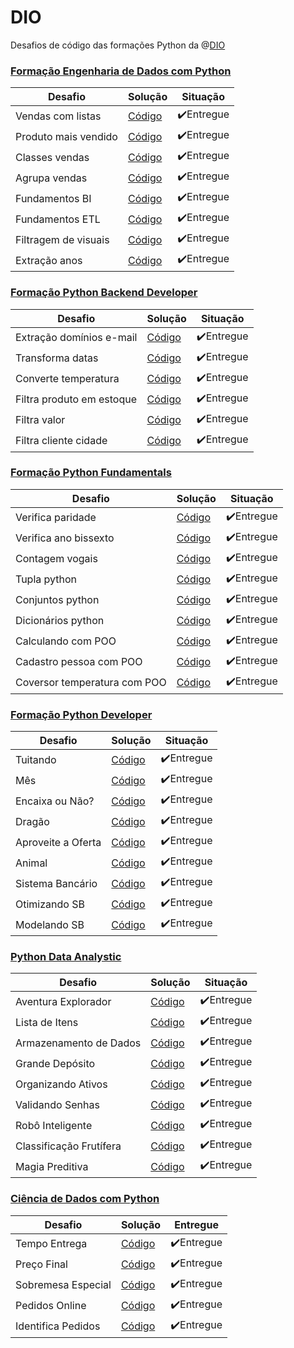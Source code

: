 # DIO
 Desafios de código das formações Python da @[DIO](https://github.com/digitalinnovationone)

### [Formação Engenharia de Dados com Python](https://github.com/andecode/dio/tree/main/formacao-eng-dados-py-ntt)
Desafio | Solução | Situação
---|---|---
Vendas com listas|[Código](https://github.com/andecode/dio/blob/main/formacao-eng-dados-py-ntt/des1-venda-listas.py)|✔️Entregue
Produto mais vendido|[Código](https://github.com/andecode/dio/blob/main/formacao-eng-dados-py-ntt/des2-prod-mais-vendido.py)|✔️Entregue
Classes vendas|[Código](https://github.com/andecode/dio/blob/main/formacao-eng-dados-py-ntt/des3-classe-dados-venda.py)|✔️Entregue
Agrupa vendas|[Código](https://github.com/andecode/dio/blob/main/formacao-eng-dados-py-ntt/des4-agrupa-venda-categoria.py)|✔️Entregue
Fundamentos BI|[Código](https://github.com/andecode/dio/blob/main/formacao-eng-dados-py-ntt/des5-fundam-bi.py)|✔️Entregue
Fundamentos ETL|[Código](https://github.com/andecode/dio/blob/main/formacao-eng-dados-py-ntt/des6-fundam-etl.py)|✔️Entregue
Filtragem de visuais|[Código](https://github.com/andecode/dio/blob/main/formacao-eng-dados-py-ntt/des7-filtragem-visuais.py)|✔️Entregue
Extração anos|[Código](https://github.com/andecode/dio/blob/main/formacao-eng-dados-py-ntt/des8-extracao-anos.py)|✔️Entregue

### [Formação Python Backend Developer](https://github.com/andecode/dio/tree/main/formacao-python-backend-dev)
Desafio | Solução | Situação
---|---|---
Extração domínios e-mail|[Código](https://github.com/andecode/dio/blob/main/formacao-python-backend-dev/des1-extrac-dominio-email.py)|✔️Entregue
Transforma datas|[Código](https://github.com/andecode/dio/blob/main/formacao-python-backend-dev/des2-transforma-data.py)|✔️Entregue
Converte temperatura|[Código](https://github.com/andecode/dio/blob/main/formacao-python-backend-dev/des3-conversao-dado-temp.py)|✔️Entregue
Filtra produto em estoque|[Código](https://github.com/andecode/dio/blob/main/formacao-python-backend-dev/des4-filtra-produto-estoque.py)|✔️Entregue
Filtra valor|[Código](https://github.com/andecode/dio/blob/main/formacao-python-backend-dev/des5-filtra-trans-acima-valor.py)|✔️Entregue
Filtra cliente cidade|[Código](https://github.com/andecode/dio/blob/main/formacao-python-backend-dev/des6-filtra-cliente-cidade.py)|✔️Entregue

### [Formação Python Fundamentals](https://github.com/andecode/dio/tree/main/formacao-python-fundamental)
Desafio | Solução | Situação
---|---|---
Verifica paridade|[Código](https://github.com/andecode/dio/blob/main/formacao-python-fundamental/des1-verifica-paridade.py)|✔️Entregue
Verifica ano bissexto|[Código](https://github.com/andecode/dio/blob/main/formacao-python-fundamental/des2-verifica-ano-bissexto.py)|✔️Entregue
Contagem vogais|[Código](https://github.com/andecode/dio/blob/main/formacao-python-fundamental/des3-contagem-vogais.py)|✔️Entregue
Tupla python|[Código](https://github.com/andecode/dio/blob/main/formacao-python-fundamental/des4-tupla-python.py)|✔️Entregue
Conjuntos python|[Código](https://github.com/andecode/dio/blob/main/formacao-python-fundamental/des5-conjuntos-python.py)|✔️Entregue
Dicionários python|[Código](https://github.com/andecode/dio/blob/main/formacao-python-fundamental/des6-dicionarios-python.py)|✔️Entregue
Calculando com POO|[Código](https://github.com/andecode/dio/blob/main/formacao-python-fundamental/des7-calculando-poo.py)|✔️Entregue
Cadastro pessoa com POO|[Código](https://github.com/andecode/dio/blob/main/formacao-python-fundamental/des8-cadastro-pessoa-poo.py)|✔️Entregue
Coversor temperatura com POO|[Código](https://github.com/andecode/dio/blob/main/formacao-python-fundamental/des9-conversor-temp-poo.py)|✔️Entregue

### [Formação Python Developer](https://github.com/andecode/dio/tree/main/formacao-python-developer)
Desafio | Solução | Situação
---|---|---
Tuitando|[Código](https://github.com/andecode/dio/blob/main/formacao-python-developer/desafio_tuitando.py)|✔️Entregue
Mês|[Código](https://github.com/andecode/dio/blob/main/formacao-python-developer/desafio_mes.py)|✔️Entregue
Encaixa ou Não?|[Código](https://github.com/andecode/dio/blob/main/formacao-python-developer/desafio_encaixa_ou_nao_encaixa.py)|✔️Entregue
Dragão|[Código](https://github.com/andecode/dio/blob/main/formacao-python-developer/desafio_dragao.py)|✔️Entregue
Aproveite a Oferta|[Código](https://github.com/andecode/dio/blob/main/formacao-python-developer/desafio_aproveite_a_oferta.py)|✔️Entregue
Animal|[Código](https://github.com/andecode/dio/blob/main/formacao-python-developer/desafio_animal.py)|✔️Entregue
Sistema Bancário|[Código](https://github.com/andecode/dio/blob/main/formacao-python-developer/desafio_sistema_bancario.py)|✔️Entregue
Otimizando SB|[Código](https://github.com/andecode/dio/blob/main/formacao-python-developer/desafio_otimizando_sistema_bancario.py)|✔️Entregue
Modelando SB|[Código](https://github.com/andecode/dio/blob/main/formacao-python-developer/desafio_modelando_sist_banc_em_poo.py)|✔️Entregue

### [Python Data Analystic](https://github.com/andecode/dio/tree/main/python-data-Analytics)
Desafio | Solução | Situação
---|---|---
Aventura Explorador|[Código](https://github.com/andecode/dio/blob/main/python-data-Analytics/desafio_aventura-do-explorador.py)|✔️Entregue
Lista de Itens|[Código](https://github.com/andecode/dio/blob/main/python-data-Analytics/desafio-lista-de-itens.py)|✔️Entregue
Armazenamento de Dados|[Código](https://github.com/andecode/dio/blob/main/python-data-Analytics/desafio-armazenamento-dados-e-vida.py)|✔️Entregue
Grande Depósito|[Código](https://github.com/andecode/dio/blob/main/python-data-Analytics/desafio-grande-deposito.py)|✔️Entregue
Organizando Ativos|[Código](https://github.com/andecode/dio/blob/main/python-data-Analytics/desafio-organizando-ativos.py)|✔️Entregue
Validando Senhas|[Código](https://github.com/andecode/dio/blob/main/python-data-Analytics/desafio-validando-senha.py)|✔️Entregue
Robô Inteligente|[Código](https://github.com/andecode/dio/blob/main/python-data-Analytics/desafio-robo-inteligente.py)|✔️Entregue
Classificação Frutífera|[Código](https://github.com/andecode/dio/blob/main/python-data-Analytics/desafio-jornada-classificacao-frutifera.py)|✔️Entregue
Magia Preditiva|[Código](https://github.com/andecode/dio/blob/main/python-data-Analytics/desafio-questao-intricada-magia-preditiva.py)|✔️Entregue

### [Ciência de Dados com Python](https://github.com/andecode/dio/tree/main/ciencia-de-dados-com-python)
Desafio | Solução | Entregue
---|---|---
Tempo Entrega|[Código](https://github.com/andecode/dio/blob/main/ciencia-de-dados-com-python/desafio-tempo-estimado-entrega.py)|✔️Entregue
Preço Final|[Código](https://github.com/andecode/dio/blob/main/ciencia-de-dados-com-python/desafio-preco-total-pedido.py)|✔️Entregue
Sobremesa Especial|[Código](https://github.com/andecode/dio/blob/main/ciencia-de-dados-com-python/desafio-ganhe-sobremesa-especial.py)|✔️Entregue
Pedidos Online|[Código](https://github.com/andecode/dio/blob/main/ciencia-de-dados-com-python/desafio-gerenciamento-pedido-comida.py)|✔️Entregue
Identifica Pedidos|[Código](https://github.com/andecode/dio/blob/main/ciencia-de-dados-com-python/desafio-identifica-pedido-vegano.py)|✔️Entregue
